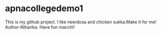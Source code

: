 # apnacollegedemo1
This is my github project.
I like neerdosa and chicken sukka.Make it for me!
Author-Niharika.
Have fun macchi!
